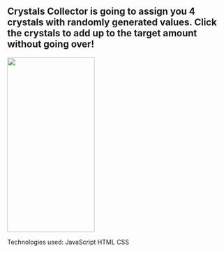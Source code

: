 <h2>Crystals Collector is going to assign you 4 crystals with randomly generated values. Click the crystals to add up to the target amount without going over!</h2>

<img src="https://media.guestofaguest.com/t_article_content/gofg-media/2018/08/1/51253/screen_shot_2018-08-07_at_5.35.18_pm.png" data-canonical-src="https://media.guestofaguest.com/t_article_content/gofg-media/2018/08/1/51253/screen_shot_2018-08-07_at_5.35.18_pm.png" width="200" height="400" />

Technologies used:
JavaScript
HTML
CSS
